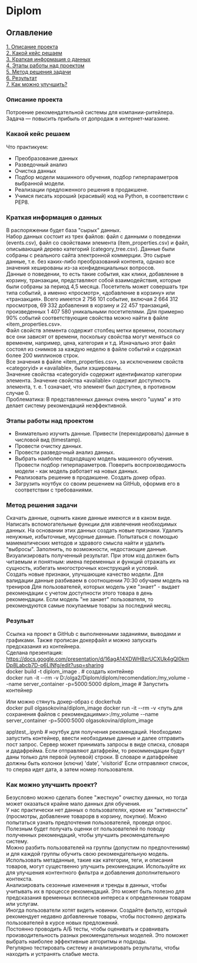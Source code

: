 # Diplom

## Оглавление  
[1. Описание проекта](#описание-проекта)  
[2. Какой кейс решаем](#какаой-кейс-решаем)  
[3. Краткая информация о данных](#краткая-информация-о-данных)  
[4. Этапы работы над проектом](#этапы-работы-над-проектом)  
[5. Метод решения задачи](#метод-решения-задачи)  
[6. Результат](#резульат)  
[7. Как можно улучшить?](#Как-можно-улучшить-проект?)  

### Описание проекта  
Потроение рекомендательной системы для компании-ритейлера. Задача — повысить прибыль от допродаж в интернет-магазине.  


### Какаой кейс решаем  
Что практикуем:  
* Преобразование данных  
* Разведочный анализ  
* Очистка данных  
* Подбор модели машинного обучения, подбор гиперпараметров выбранной модели.  
* Реализации предложенного решения в продакшене.  
* Учимся писать хороший (красивый) код на Python, в соответствии с PEP8.  


### Краткая информация о данных  
В распоряжении будет база "сырых" данных.  
Набор данных состоит из трех файлов: файл с данными о поведении (events.csv), файл со свойствами элемента (item_properties.сsv) и файл, описывающий дерево категорий (category_tree.сsv). Данные были собраны с реального сайта электронной коммерции. Это сырые данные, т.е. без каких-либо преобразований контента, однако все значения хешированы из-за конфиденциальных вопросов.  
Данные о поведении, то есть такие события, как клики, добавление в корзину, транзакции, представляют собой взаимодействия, которые были собраны за период 4,5 месяца. Посетитель может совершать три типа событий, а именно «просмотр», «добавление в корзину» или «транзакция». Всего имеется 2 756 101 событие, включая 2 664 312 просмотров, 69 332 добавления в корзину и 22 457 транзакций, произведенных 1 407 580 уникальными посетителями. Для примерно 90% событий соответствующие свойства можно найти в файле «item_properties.csv».  
Файл свойств элемента содержит столбец метки времени, поскольку все они зависят от времени, поскольку свойства могут меняться со временем, например, цена, категория и т.д. Изначально этот файл состоял из снимков за каждую неделю в файле событий и содержал более 200 миллионов строк.  
Все значения в файле «item_properties.csv», за исключением свойств «categoryid» и «available», были хэшированы.  
Значение свойства «categoryid» содержит идентификатор категории элемента. 
Значение свойства «available» содержит доступность элемента, т. е. 1 означает, что элемент был доступен, в противном случае 0.  
Проблематика: В представленных данных очень много "шума" и это делает систему рекомендаций неэффективной.  


### Этапы работы над проектом   
* Внимательно изучить данные. Привести (перекодировать) данные в числовой вид (timestamp).  
* Провести очистку данных.  
* Провести разведочный анализ данных.  
* Выбрать наиболее подходящую модель машинного обучения. Провести подбор гиперпараметров. Поверить воспроизводимость модели - как модель работает на новых данных.  
* Реализовать решение в продакшене. Создать докер образ.  
* Загрузить ноутбук со своим решением на GitHub, оформив его в соответствии с требованиями.  


### Метод решения задачи  
Скачать данные, оценить какие данные имеются и в каком виде. Написать вспомогательные функции для извлечения необходимых данных. На основании этих данных создать новые признаки. Удалить ненужные, избыточные, мусорные данные. Попытаться с помощью мамематических методов и здравого смысла найти и удалить "выбросы". Заполнить, по возможности, недостающие данные. Визуализировать полученный результат. При этом код должен быть читаемым и понятным: имена переменных и функций отражать их сущность, избегать многострочных конструкций и условий.  
Создать новые признаки, улучшающие качество модели.  Для валидации данные разбиваем в соотношении 70:30 обучаем модель на трениров
Для пользователей, которых модель уже "знает" - выдает рекомендации с учетом доступности этого товара в день рекомендации. Если модель "не занает" пользователя, то рекомендуются самые покупаемые товары за последний месяц.  


### Резульат  
Ссылка на проект в GitHub с выполненными заданиями, выводами и графиками. Также прописан докерфайл и можно запускать предсказания из контейнера.  
Сделана презентация: https://docs.google.com/presentation/d/16agA14XDWHBzrUCXUk4gQl0kmDp8Labcb7D-p6LINfg/edit?usp=sharing  
docker build -t diplom_image . # создать контейнер  
docker run -it --rm -v D:/olga2/Diplom/diplom/recomendation:/my_volume  --name server_container -p=5000:5000 diplom_image # Запустить контейнер  

Или можно стянуть докер-образ с dockerhub  
docker pull olgasokovina/diplom_image
docker run -it --rm -v <путь для сохранения файлов с  рекомендациями>:/my_volume  --name server_container -p=5000:5000 olgasokovina/diplom_image

app\test_.ipynb  # ноутбук для получения рекомендаций. Необходимо запустить контейнер, ввести необходимые данные и далее отправить пост запрос.
Сервер может принимать запросы в виде списка, словаря и дадафрейма. Если отправляют датафрейм, то рекоммендации будут даны только для первой (нулевой) строки. В словаре и датафрейме должны быть колонки (ключи) 'date', 'visitorid'
Если отправляют список, то сперва идет дата, а затем номер пользователя.

### Как можно улучшить проект?  
Безусловно можно сделать более "жесткую" очистку данных, но тогда может оказаться крайне мало данных для обучения.  
У нас практически нет данных о пользователях, кроме их "активности" (просмотры, добавление товарорв в корзину, покупки). Можно попытаться узнать предпочтения пользователей, проведя опрос. Полезным будет получать оценки от пользователей по поводу полученных рекомендаций, чтобы улучшить рекомендательную систему.  
Можно разбить пользователей на группы (допустим по предпочтениям) и для каждой группы обучить свою рекомендательную модель.  
Использовать метаданные, такие как категории, теги, и описания товаров, могут существенно улучшить рекомендации. Используйте их для улучшения контентного фильтра и добавления дополнительного контекста.  
Анализировать сезонные изменения и тренды в данных, чтобы учитывать их в процессе рекомендаций. Это может быть полезно для предсказания временных всплесков интереса к определенным товарам или услугам.  
Иногда пользователи хотят видеть новинки. Создайте фильтр, который рекомендует недавно добавленные товары, чтобы постоянно держать пользователей в курсе новых предложений.  
Постоянно проводить А/Б тесты, чтобы оценивать и сравнивать производительность разных рекомендательных моделей. Это поможет выбрать наиболее эффективные алгоритмы и подходы.  
Регулярно тестировать систему и анализировать результаты, чтобы находить и устранять слабые места.  
